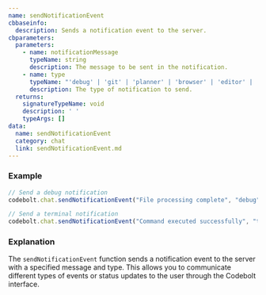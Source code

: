 ```yaml
---
name: sendNotificationEvent
cbbaseinfo:
  description: Sends a notification event to the server.
cbparameters:
  parameters:
    - name: notificationMessage
      typeName: string
      description: The message to be sent in the notification.
    - name: type
      typeName: "'debug' | 'git' | 'planner' | 'browser' | 'editor' | 'terminal' | 'preview'"
      description: The type of notification to send.
  returns:
    signatureTypeName: void
    description: ' '
    typeArgs: []
data:
  name: sendNotificationEvent
  category: chat
  link: sendNotificationEvent.md
---
```

<CBBaseInfo/> 
<CBParameters/>

### Example

```js
// Send a debug notification
codebolt.chat.sendNotificationEvent("File processing complete", "debug");

// Send a terminal notification
codebolt.chat.sendNotificationEvent("Command executed successfully", "terminal");
```

### Explanation

The `sendNotificationEvent` function sends a notification event to the server with a specified message and type. This allows you to communicate different types of events or status updates to the user through the Codebolt interface. 